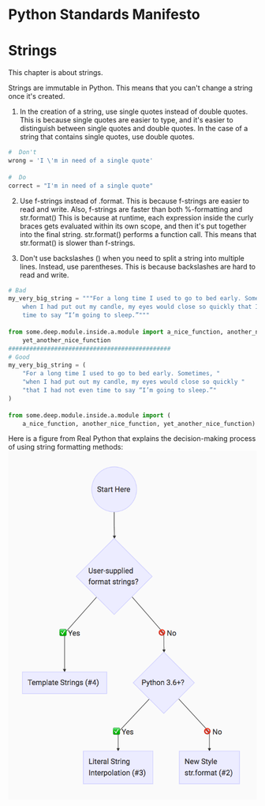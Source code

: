 Python Standards Manifesto
=====================
Strings
=====================

This chapter is about strings.

Strings are immutable in Python. This means that you can't change a string once it's created.

1) In the creation of a string, use single quotes instead of double quotes. This is because single quotes are easier to type, and it's easier to distinguish between single quotes and double quotes.
In the case of a string that contains single quotes, use double quotes.
```python
#  Don't
wrong = 'I \'m in need of a single quote'

#  Do
correct = "I'm in need of a single quote"
```

2) Use f-strings instead of .format. This is because f-strings are easier to read and write. Also, f-strings are faster than both %-formatting and str.format()
This is because at runtime, each expression inside the curly braces gets evaluated within its own scope, and then it's put together into the final string. str.format()
performs a function call. This means that str.format() is slower than f-strings.


3) Don't use backslashes (\) when you need to split a string into multiple lines. Instead, use parentheses. This is because backslashes are hard to read and write.
```python
# Bad
my_very_big_string = """For a long time I used to go to bed early. Sometimes, \
    when I had put out my candle, my eyes would close so quickly that I had not even \
    time to say “I’m going to sleep.”"""

from some.deep.module.inside.a.module import a_nice_function, another_nice_function, \
    yet_another_nice_function
##############################################
# Good
my_very_big_string = (
    "For a long time I used to go to bed early. Sometimes, "
    "when I had put out my candle, my eyes would close so quickly "
    "that I had not even time to say “I’m going to sleep.”"
)

from some.deep.module.inside.a.module import (
    a_nice_function, another_nice_function, yet_another_nice_function)
```

Here is a figure from Real Python that explains the decision-making process of using string formatting methods:
![String Decision Tree](https://github.com/theFellandes/PythonStandardsManual/blob/main/Figures/python-string-formatting-flowchart.png)
